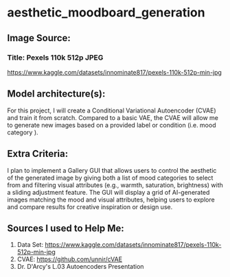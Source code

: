 # aesthetic_moodboard_generation

## Image Source: ##
### Title: Pexels 110k 512p JPEG ###
https://www.kaggle.com/datasets/innominate817/pexels-110k-512p-min-jpg

## Model architecture(s): ##
For this project, I will create a Conditional Variational Autoencoder (CVAE) and train it from scratch. Compared to a basic VAE, the CVAE will allow me to generate new images based on a provided label or condition (i.e. mood category ).

## Extra Criteria: ##  
I plan to implement a Gallery GUI that allows users to control the aesthetic of the generated image by giving both a list of mood categories to select from and filtering visual attributes (e.g., warmth, saturation, brightness) with a sliding adjustment feature. The GUI will display a grid of AI-generated images matching the mood and visual attributes, helping users to explore and compare results for creative inspiration or design use.


## Sources I used to Help Me:
1. Data Set: https://www.kaggle.com/datasets/innominate817/pexels-110k-512p-min-jpg
2. CVAE: https://github.com/unnir/cVAE
3. Dr. D'Arcy's L.03 Autoencoders Presentation